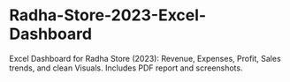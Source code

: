# Radha-Store-2023-Excel-Dashboard
Excel Dashboard for Radha Store (2023): Revenue, Expenses, Profit, Sales trends, and clean Visuals. Includes PDF report and screenshots.
